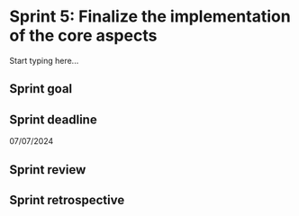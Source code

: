 # Sprint 5: Finalize the implementation of the core aspects

Start typing here...

## Sprint goal
## Sprint deadline
07/07/2024

## Sprint review
## Sprint retrospective